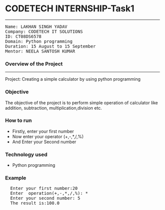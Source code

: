 # CODETECH INTERNSHIP-Task1 
<hr></hr>
<pre>
Name: LAKHAN SINGH YADAV
Company: CODETECH IT SOLUTIONS
ID: CT08DS6578
Domain: Python programming
Duration: 15 August to 15 September
Mentor: NEELA SANTOSH KUMAR </pre>
<h3>Overview of the Project</h3>
<hr>
<p>Project: Creating a simple calculator by using python programming</p> 
<h3>Objective</h3>
<p>The objective of the project is to perform simple operation of calculator like addition, subtraction, multiplication,division etc.</p>
<h3>How to run</h3>
<ul>
  <li>Firstly, enter your first number</li>
  <li>Now enter your operator (+,-,*,/,%) </li>
  <li>And Enter your Second number</li>
</ul>
<h3>Technology used</h3>
<ul>
  <li>Python programming</li>
</ul>
<h3>Example</h3>
<pre>
  Enter your first number:20
  Enter  operation(+,-,*,/,%): *
  Enter your second number: 5
  The result is:100.0
</pre>

                             
